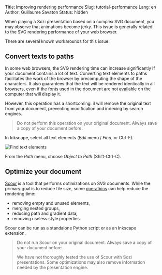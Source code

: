 Title: Improving rendering performance
Slug: tutorial-performance
Lang: en
Author: Guillaume Savaton
Status: hidden

When playing a Sozi presentation based on a complex SVG document,
you may observe that animations become jerky.
This issue is generally related to the SVG rendering performance of your web browser.

There are several known workarounds for this issue:

Convert texts to paths
----------------------

In some web browsers, the SVG rendering time can increase significantly if your
document contains a lot of text.
Converting text elements to paths facilitates the work of the browser by precomputing
the shape of the characters.
It also guarantees that the text will be rendered identically in all browsers,
even if the fonts used in the document are not available on the computer that will
display it.

However, this operation has a shortcoming: il will remove the original text from
your document, preventing modification and indexing by search engines.

> Do not perform this operation on your original document.
> Always save a copy of your document before.

In Inkscape, select all text elements (*Edit* menu / *Find*, or Ctrl-F).

![Find text elements](|filename|/images/tutorial-performance/sozi-tutorial-performance-screenshot-01.png)

From the *Path* menu, choose *Object to Path* (Shift-Ctrl-C).

Optimize your document
----------------------

[Scour](http://www.codedread.com/scour/) is a tool that performs optimizations on
SVG documents.
While the primary goal is to reduce file size, some
[operations](http://www.codedread.com/scour/ops.php) can help reduce the
rendering time:

* removing empty and unused elements,
* merging nested groups,
* reducing path and gradient data,
* removing useless style properties.

Scour can be run as a standalone Python script or as an Inkscape extension.

> Do not run Scour on your original document.
> Always save a copy of your document before.
>
> We have not thoroughly tested the use of Scour with Sozi presentations.
> Some optimizations may also remove information needed by the presentation engine.
